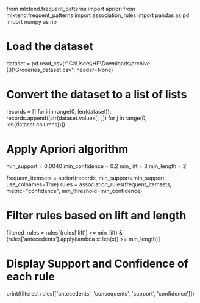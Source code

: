 from mlxtend.frequent_patterns import apriori
from mlxtend.frequent_patterns import association_rules
import pandas as pd
import numpy as np

# Load the dataset
dataset = pd.read_csv(r"C:\Users\HP\Downloads\archive (3)\Groceries_dataset.csv", header=None)

# Convert the dataset to a list of lists
records = []
for i in range(0, len(dataset)):
    records.append([str(dataset.values[i, j]) for j in range(0, len(dataset.columns))])

# Apply Apriori algorithm
min_support = 0.0040
min_confidence = 0.2
min_lift = 3
min_length = 2

frequent_itemsets = apriori(records, min_support=min_support, use_colnames=True)
rules = association_rules(frequent_itemsets, metric="confidence", min_threshold=min_confidence)

# Filter rules based on lift and length
filtered_rules = rules[(rules['lift'] >= min_lift) & (rules['antecedents'].apply(lambda x: len(x)) >= min_length)]

# Display Support and Confidence of each rule
print(filtered_rules[['antecedents', 'consequents', 'support', 'confidence']])
 
